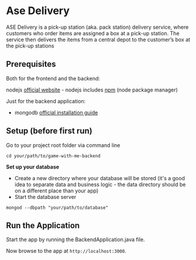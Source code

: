 # Ase Delivery

ASE Delivery is a pick-up station (aka. pack station) delivery service, where customers who order items are assigned a box at a pick-up station. The service then delivers the items from a central depot to the customer’s box at the pick-up stations


## Prerequisites

Both for the frontend and the backend:

nodejs [official website](https://nodejs.org/en/) - nodejs includes [npm](https://www.npmjs.com) (node package manager)

Just for the backend application:

* mongodb [official installation guide](https://docs.mongodb.org/manual/administration/install-community/)

## Setup (before first run)

Go to your project root folder via command line
```
cd your/path/to/game-with-me-backend

```

**Set up your database**

* Create a new directory where your database will be stored (it's a good idea to separate data and business logic - the data directory should be on a different place than your app)
* Start the database server
```
mongod --dbpath "your/path/to/database"
```


## Run the Application


Start the app by running the BackendApplication.java file.

Now browse to the app at `http://localhost:3000`.
